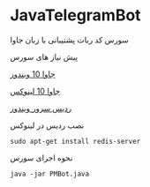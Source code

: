 # JavaTelegramBot
سورس کد ربات پشتیبانی با زبان جاوا

پیش نیاز های سورس 

[جاوا 10 وبندوز ](http://download.oracle.com/otn-pub/java/jdk/10.0.2+13/19aef61b38124481863b1413dce1855f/jdk-10.0.2_windows-x64_bin.exe)


[جاوا 10 لینوکس ](http://download.oracle.com/otn-pub/java/jdk/10.0.2+13/19aef61b38124481863b1413dce1855f/jdk-10.0.2_linux-x64_bin.tar.gz)


[ردیس سرور ویندوز](https://github.com/MicrosoftArchive/redis/releases/download/win-3.2.100/Redis-x64-3.2.100.msi)


نصب ردیس در لینوکس 

`sudo apt-get install redis-server`


نحوه اجرای سورس 



`java -jar PMBot.java`


